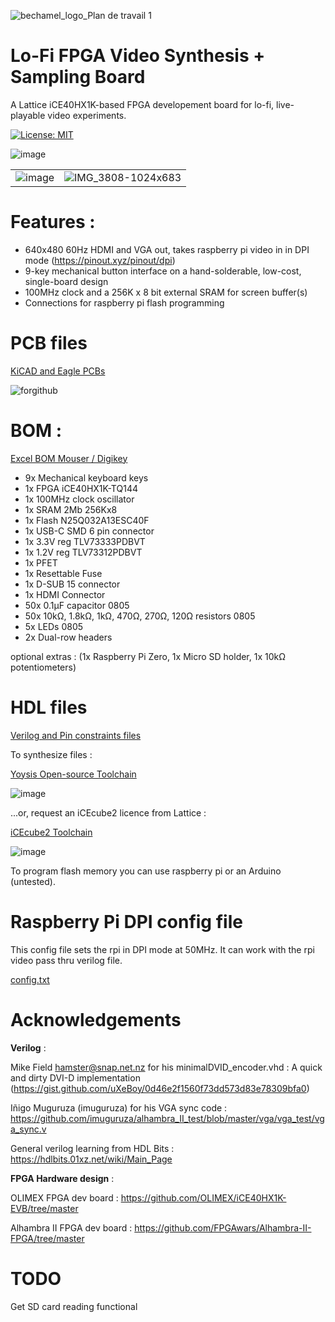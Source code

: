 ![bechamel_logo_Plan de travail 1](https://github.com/user-attachments/assets/a3b16d4a-b1e6-4357-a8fe-4a8e616bc0d5)

# Lo-Fi FPGA Video Synthesis + Sampling Board

A Lattice iCE40HX1K-based FPGA developement board for lo-fi, live-playable video experiments.

[![License: MIT](https://img.shields.io/badge/License-MIT-yellow.svg)](https://opensource.org/licenses/MIT)

![image](https://github.com/user-attachments/assets/bf17c343-4a2a-4723-ada7-5bc602cbb8f3) 


|                          |                          |
:-------------------------:|:-------------------------:
![image](https://github.com/user-attachments/assets/ec43d231-f804-41db-ba54-e15a378fc0b0)  | ![IMG_3808-1024x683](https://github.com/user-attachments/assets/49c9bb74-0dcc-44ab-9191-4f8257c90dd5)



# Features :

- 640x480 60Hz HDMI and VGA out, takes raspberry pi video in in DPI mode (https://pinout.xyz/pinout/dpi)
- 9-key mechanical button interface on a hand-solderable, low-cost, single-board design
- 100MHz clock and a 256K x 8 bit external SRAM for screen buffer(s)
- Connections for raspberry pi flash programming


# PCB files

[KiCAD and Eagle PCBs](https://github.com/preparedinstruments/bechamel/tree/main/PCB)

![forgithub](https://github.com/user-attachments/assets/98a38d7d-9e5c-442e-bc27-7d2fbf7a9336)


# BOM :

[Excel BOM Mouser / Digikey ](https://github.com/preparedinstruments/bechamel/tree/main/BOM)

- 9x Mechanical keyboard keys
- 1x FPGA iCE40HX1K-TQ144
- 1x 100MHz clock oscillator
- 1x SRAM 2Mb 256Kx8
- 1x Flash N25Q032A13ESC40F
- 1x USB-C SMD 6 pin connector
- 1x 3.3V reg TLV73333PDBVT 
- 1x 1.2V reg TLV73312PDBVT
- 1x PFET
- 1x Resettable Fuse
- 1x D-SUB 15 connector
- 1x HDMI Connector 
- 50x 0.1µF capacitor 0805
- 50x  10kΩ, 1.8kΩ, 1kΩ, 470Ω, 270Ω, 120Ω resistors 0805
- 5x LEDs 0805
- 2x Dual-row headers

optional extras : (1x Raspberry Pi Zero, 1x Micro SD holder, 1x 10kΩ potentiometers)


# HDL files

[Verilog and Pin constraints files ](https://github.com/preparedinstruments/bechamel/tree/main/verilog)

To synthesize files :

[Yoysis Open-source Toolchain ](https://github.com/YosysHQ/yosys)

![image](https://github.com/user-attachments/assets/e97e0af4-468f-498d-b59e-337a35ea7318)

...or, request an iCEcube2 licence from Lattice :

[iCEcube2 Toolchain](https://www.latticesemi.com/iCEcube2)

![image](https://github.com/user-attachments/assets/38ef87e1-ef5c-4168-aa9f-647281c609ce)

To program flash memory you can use raspberry pi or an Arduino (untested).


# Raspberry Pi DPI config file

This config file sets the rpi in DPI mode at 50MHz. It can work with the rpi video pass thru verilog file.

[config.txt](https://github.com/preparedinstruments/bechamel/tree/main/raspberry_pi)

# Acknowledgements


**Verilog** :

Mike Field <hamster@snap.net.nz> for his minimalDVID_encoder.vhd : A quick and dirty DVI-D implementation (https://gist.github.com/uXeBoy/0d46e2f1560f73dd573d83e78309bfa0)

Iñigo Muguruza (imuguruza) for his VGA sync code : https://github.com/imuguruza/alhambra_II_test/blob/master/vga/vga_test/vga_sync.v

General verilog learning from HDL Bits : https://hdlbits.01xz.net/wiki/Main_Page

**FPGA Hardware design** :

OLIMEX FPGA dev board : https://github.com/OLIMEX/iCE40HX1K-EVB/tree/master

Alhambra II FPGA dev board : https://github.com/FPGAwars/Alhambra-II-FPGA/tree/master


# TODO

Get SD card reading functional
